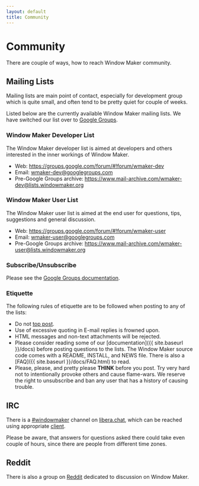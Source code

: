 ```yaml
---
layout: default
title: Community
---
```


Community
=========

There are couple of ways, how to reach Window Maker community.

Mailing Lists
-------------

Mailing lists are main point of contact, especially for development group which
is quite small, and often tend to be pretty quiet for couple of weeks.

Listed below are the currently available Window Maker mailing lists. We have
switched our list over to [Google Groups](https://groups.google.com).

### Window Maker Developer List

The Window Maker developer list is aimed at developers and others interested in
the inner workings of Window Maker.

* Web: <https://groups.google.com/forum/#!forum/wmaker-dev>
* Email: <wmaker-dev@googlegroups.com>
* Pre-Google Groups archive:
  <https://www.mail-archive.com/wmaker-dev@lists.windowmaker.org>

### Window Maker User List

The Window Maker user list is aimed at the end user for questions, tips,
suggestions and general discussion.

* Web: <https://groups.google.com/forum/#!forum/wmaker-user>
* Email: <wmaker-user@googlegroups.com>
* Pre-Google Groups archive:
  <https://www.mail-archive.com/wmaker-user@lists.windowmaker.org>

### Subscribe/Unsubscribe

Please see the [Google Groups
documentation](https://support.google.com/groups/?hl=en#topic=2458613).

### Etiquette

The following rules of etiquette are to be followed when posting to any of the
lists:

* Do not [top post](http://www.idallen.com/topposting.html).
* Use of excessive quoting in E-mail replies is frowned upon.
* HTML messages and non-text attachments will be rejected.
* Please consider reading some of our [documentation]({{ site.baseurl }}/docs)
  before posting questions to the lists.  The Window Maker source code comes
  with a README, INSTALL, and NEWS file. There is also a
  [FAQ]({{ site.baseurl }}/docs/FAQ.html) to read.
* Please, please, and pretty please **THINK** before you post. Try very hard not
  to intentionally provoke others and cause flame-wars. We reserve the right to
  unsubscribe and ban any user that has a history of causing trouble.

IRC
---

There is a [#windowmaker](irc://irc.libera.chat/windowmaker) channel on
[libera.chat](https://libera.chat), which can be reached using appropriate
[client](https://libera.chat/guides/clients).
<!-- or, simply by using [web interface](https://webchat.freenode.net). -->
<!-- NOTE(gryf) will be re-added while libera establish webchat, which they plan to do. -->
Please be aware, that answers for questions asked there could take even couple
of hours, since there are people from different time zones.

Reddit
------

There is also a group on [Reddit](https://www.reddit.com/r/windowmaker/)
dedicated to discussion on Window Maker.
